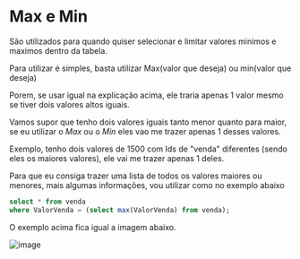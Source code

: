 # Max e Min

São utilizados para quando quiser selecionar e limitar valores minimos e maximos dentro da tabela.

Para utilizar é simples, basta utilizar Max(valor que deseja) ou min(valor que deseja)

Porem, se usar igual na explicação acima, ele traria apenas 1 valor mesmo se tiver dois valores altos iguais.

Vamos supor que tenho dois valores iguais tanto menor quanto para maior, se eu utilizar o *Max* ou o *Min* eles vao me trazer apenas 1 desses valores.

Exemplo, tenho dois valores de 1500 com Ids de "venda" diferentes (sendo eles os maiores valores), ele vai me trazer apenas 1 deles.

Para que eu consiga trazer uma lista de todos os valores maiores ou menores, mais algumas informações, vou utilizar como no exemplo abaixo

```SQL
select * from venda
where ValorVenda = (select max(ValorVenda) from venda);
```
O exemplo acima fica igual a imagem abaixo.

![image](https://user-images.githubusercontent.com/58439854/108892265-6dd0d180-75ee-11eb-9ee3-7354a38c4aa3.png)

